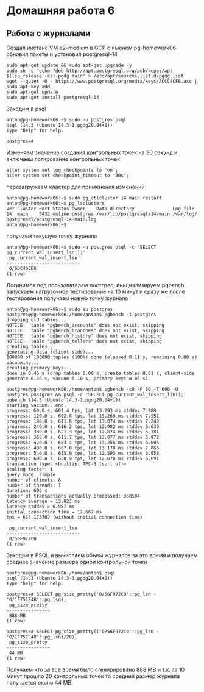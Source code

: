# Домашняя работа 6
## Работа с журналами

Создал инстанс VM e2-medium в GCP с именем pg-homework06 обновил пакеты и установил postgresql-14
```
sudo apt-get update && sudo apt-get upgrade -y
sudo sh -c 'echo "deb http://apt.postgresql.org/pub/repos/apt $(lsb_release -cs)-pgdg main" > /etc/apt/sources.list.d/pgdg.list'
wget --quiet -O - https://www.postgresql.org/media/keys/ACCC4CF8.asc | sudo apt-key add -
sudo apt-get update
sudo apt-get install postgresql-14
```

Заходим в psql
```
anton@pg-homework06:~$ sudo -u postgres psql
psql (14.3 (Ubuntu 14.3-1.pgdg20.04+1))
Type "help" for help.

postgres=#
```

Изменяем значение создания контрольных точек на 30 секунд и включаем логирование контрольных точек
```
alter system set log_checkpoints to 'on';
alter system set checkpoint_timeout to '30s';
```

перезагружаем кластер для применения изменений
```
anton@pg-homework06:~$ sudo pg_ctlcluster 14 main restart
anton@pg-homework06:~$ pg_lsclusters
Ver Cluster Port Status Owner    Data directory              Log file
14  main    5432 online postgres /var/lib/postgresql/14/main /var/log/
postgresql/postgresql-14-main.log
anton@pg-homework06:~$
```

получаем текущую точку журнала
```
anton@pg-homework06:~$ sudo -u postgres psql -c 'SELECT pg_current_wal_insert_lsn();'
 pg_current_wal_insert_lsn
---------------------------
 0/6DC46CD8
(1 row)
```

Логинимся под пользователем постгрес, инициализируем pgbench, запускаем нагрузочное тестирование на 10 минут и сразу же после тестирования получаем новую точку журнала
```
anton@pg-homework06:~$ sudo su postgres
postgres@pg-homework06:/home/anton$ pgbench -i postgres
dropping old tables...
NOTICE:  table "pgbench_accounts" does not exist, skipping
NOTICE:  table "pgbench_branches" does not exist, skipping
NOTICE:  table "pgbench_history" does not exist, skipping
NOTICE:  table "pgbench_tellers" does not exist, skipping
creating tables...
generating data (client-side)...
100000 of 100000 tuples (100%) done (elapsed 0.11 s, remaining 0.00 s)
vacuuming...
creating primary keys...
done in 0.46 s (drop tables 0.00 s, create tables 0.01 s, client-side generate 0.26 s, vacuum 0.10 s, primary keys 0.08 s).

postgres@pg-homework06:/home/anton$ pgbench -c8 -P 60 -T 600 -U postgres postgres && psql -c 'SELECT pg_current_wal_insert_lsn();'
pgbench (14.3 (Ubuntu 14.3-1.pgdg20.04+1))
starting vacuum...end.
progress: 60.0 s, 601.4 tps, lat 13.293 ms stddev 7.980
progress: 120.0 s, 602.8 tps, lat 13.269 ms stddev 7.951
progress: 180.0 s, 611.8 tps, lat 13.074 ms stddev 7.243
progress: 240.0 s, 616.2 tps, lat 12.982 ms stddev 6.639
progress: 300.0 s, 621.3 tps, lat 12.874 ms stddev 6.181
progress: 360.0 s, 611.7 tps, lat 13.077 ms stddev 5.972
progress: 420.0 s, 603.4 tps, lat 13.256 ms stddev 6.005
progress: 480.0 s, 607.0 tps, lat 13.178 ms stddev 7.866
progress: 540.0 s, 635.0 tps, lat 12.595 ms stddev 6.958
progress: 600.0 s, 630.9 tps, lat 12.678 ms stddev 6.691
transaction type: <builtin: TPC-B (sort of)>
scaling factor: 1
query mode: simple
number of clients: 8
number of threads: 1
duration: 600 s
number of transactions actually processed: 368504
latency average = 13.023 ms
latency stddev = 6.987 ms
initial connection time = 17.667 ms
tps = 614.173707 (without initial connection time)

 pg_current_wal_insert_lsn
---------------------------
 0/56F972C0
(1 row)
```

Заходим в PSQL и вычисляем объем журналов за это время и получаем среднее значение размера одной контрольной точки
```
postgres@pg-homework06:/home/anton$ psql
psql (14.3 (Ubuntu 14.3-1.pgdg20.04+1))
Type "help" for help.

postgres=# SELECT pg_size_pretty('0/56F972C0'::pg_lsn - '0/1F75CE48'::pg_lsn);
 pg_size_pretty
----------------
 888 MB
(1 row)

postgres=# SELECT pg_size_pretty(('0/56F972C0'::pg_lsn - '0/1F75CE48'::pg_lsn)/20);
 pg_size_pretty
----------------
 44 MB
(1 row)
```
Получаем что за все время было сгенирировано 888 MB и т.к. за 10 минут прошло 20 контрольных точек то средний размер журнала получается около 44 MB
